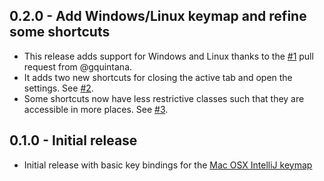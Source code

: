 ## 0.2.0 - Add Windows/Linux keymap and refine some shortcuts
* This release adds support for Windows and Linux thanks to the [#1](https://github.com/guylabs/intellij-idea-keymap/pull/1) pull request from @gquintana.
* It adds two new shortcuts for closing the active tab and open the settings. See [#2](https://github.com/guylabs/intellij-idea-keymap/issues/2).
* Some shortcuts now have less restrictive classes such that they are accessible in more places. See [#3](https://github.com/guylabs/intellij-idea-keymap/issues/3).

## 0.1.0 - Initial release
* Initial release with basic key bindings for the [Mac OSX IntelliJ keymap](https://www.jetbrains.com/idea/docs/IntelliJIDEA_ReferenceCard_Mac.pdf)
